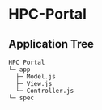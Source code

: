 # HPC-Portal

## Application Tree
```
HPC Portal
└─ app
  ├─ Model.js 
  ├─ View.js
  └─ Controller.js
└─ spec
```